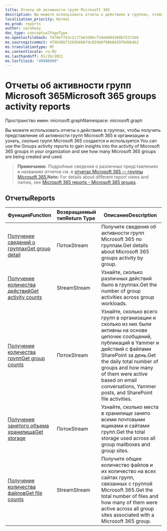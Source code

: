 ```yaml
---
title: Отчеты об активности групп Microsoft 365
description: Вы можете использовать отчеты о действиях в группах, чтобы получить представление об активности групп Microsoft 365 в организации и узнать, сколько групп Microsoft 365 создается и используется.
localization_priority: Normal
ms.prod: reports
author: sarahwxy
doc_type: conceptualPageType
ms.openlocfilehash: 7470eff43c2c77a63206cf24e0484360bf3371b6
ms.sourcegitcommit: 479b366f3265b666fdc024b0f90b8d29764bb4b2
ms.translationtype: MT
ms.contentlocale: ru-RU
ms.lasthandoff: 01/26/2021
ms.locfileid: "49980999"
---
```

# <a name="microsoft-365-groups-activity-reports"></a><span data-ttu-id="6b2a5-103">Отчеты об активности групп Microsoft 365</span><span class="sxs-lookup"><span data-stu-id="6b2a5-103">Microsoft 365 groups activity reports</span></span>

<span data-ttu-id="6b2a5-104">Пространство имен: microsoft.graph</span><span class="sxs-lookup"><span data-stu-id="6b2a5-104">Namespace: microsoft.graph</span></span>

<span data-ttu-id="6b2a5-105">Вы можете использовать отчеты о действиях в группах, чтобы получить представление об активности групп Microsoft 365 в организации и узнать, сколько групп Microsoft 365 создается и используется.</span><span class="sxs-lookup"><span data-stu-id="6b2a5-105">You can use the Groups activity reports to gain insights into the activity of Microsoft 365 groups in your organization and see how many Microsoft 365 groups are being created and used.</span></span>

> <span data-ttu-id="6b2a5-106">**Примечание.** Подробные сведения о различных представлениях и названиях отчетов см. в [отчетах Microsoft 365 — группы Microsoft 365.](https://support.office.com/client/Office-365-groups-a27f1a99-3557-4f85-9560-a28e3d822a40)</span><span class="sxs-lookup"><span data-stu-id="6b2a5-106">**Note:** For details about different report views and names, see [Microsoft 365 reports - Microsoft 365 groups](https://support.office.com/client/Office-365-groups-a27f1a99-3557-4f85-9560-a28e3d822a40).</span></span>

## <a name="reports"></a><span data-ttu-id="6b2a5-107">Отчеты</span><span class="sxs-lookup"><span data-stu-id="6b2a5-107">Reports</span></span>

| <span data-ttu-id="6b2a5-108">Функция</span><span class="sxs-lookup"><span data-stu-id="6b2a5-108">Function</span></span>                                 | <span data-ttu-id="6b2a5-109">Возвращаемый тип</span><span class="sxs-lookup"><span data-stu-id="6b2a5-109">Return Type</span></span> | <span data-ttu-id="6b2a5-110">Описание</span><span class="sxs-lookup"><span data-stu-id="6b2a5-110">Description</span></span>                              |
| :--------------------------------------- | :-------------- |  ---------------------------------------- |
| [<span data-ttu-id="6b2a5-111">Получение сведений о группах</span><span class="sxs-lookup"><span data-stu-id="6b2a5-111">Get group detail</span></span>](../api/reportroot-getoffice365groupsactivitydetail.md) | <span data-ttu-id="6b2a5-112">Поток</span><span class="sxs-lookup"><span data-stu-id="6b2a5-112">Stream</span></span>          | <span data-ttu-id="6b2a5-113">Получите сведения об активности групп Microsoft 365 по группам.</span><span class="sxs-lookup"><span data-stu-id="6b2a5-113">Get details about Microsoft 365 groups activity by group.</span></span> |
| [<span data-ttu-id="6b2a5-114">Получение количества действий</span><span class="sxs-lookup"><span data-stu-id="6b2a5-114">Get activity counts</span></span>](../api/reportroot-getoffice365groupsactivitycounts.md) | <span data-ttu-id="6b2a5-115">Stream</span><span class="sxs-lookup"><span data-stu-id="6b2a5-115">Stream</span></span>          | <span data-ttu-id="6b2a5-116">Узнайте, сколько различных действий было в группах.</span><span class="sxs-lookup"><span data-stu-id="6b2a5-116">Get the number of group activities across group workloads.</span></span> |
| [<span data-ttu-id="6b2a5-117">Получение количества групп</span><span class="sxs-lookup"><span data-stu-id="6b2a5-117">Get group counts</span></span>](../api/reportroot-getoffice365groupsactivitygroupcounts.md) | <span data-ttu-id="6b2a5-118">Поток</span><span class="sxs-lookup"><span data-stu-id="6b2a5-118">Stream</span></span>          | <span data-ttu-id="6b2a5-119">Узнайте, сколько всего групп в организации и сколько из них были активны на основе цепочек сообщений, публикаций в Yammer и действий с файлами SharePoint за день.</span><span class="sxs-lookup"><span data-stu-id="6b2a5-119">Get the daily total number of groups and how many of them were active based on email conversations, Yammer posts, and SharePoint file activities.</span></span> |
| [<span data-ttu-id="6b2a5-120">Получение занятого объема хранилища</span><span class="sxs-lookup"><span data-stu-id="6b2a5-120">Get storage</span></span>](../api/reportroot-getoffice365groupsactivitystorage.md) | <span data-ttu-id="6b2a5-121">Поток</span><span class="sxs-lookup"><span data-stu-id="6b2a5-121">Stream</span></span>          | <span data-ttu-id="6b2a5-122">Узнайте, сколько места в хранилище занято всеми почтовыми ящиками и сайтами групп.</span><span class="sxs-lookup"><span data-stu-id="6b2a5-122">Get the total storage used across all group mailboxes and group sites.</span></span> |
| [<span data-ttu-id="6b2a5-123">Получение количества файлов</span><span class="sxs-lookup"><span data-stu-id="6b2a5-123">Get file counts</span></span>](../api/reportroot-getoffice365groupsactivityfilecounts.md) | <span data-ttu-id="6b2a5-124">Stream</span><span class="sxs-lookup"><span data-stu-id="6b2a5-124">Stream</span></span>          | <span data-ttu-id="6b2a5-125">Получите общее количество файлов и их количество на всех сайтах групп, связанных с группой Microsoft 365.</span><span class="sxs-lookup"><span data-stu-id="6b2a5-125">Get the total number of files and how many of them were active across all group sites associated with a Microsoft 365 group.</span></span> |


